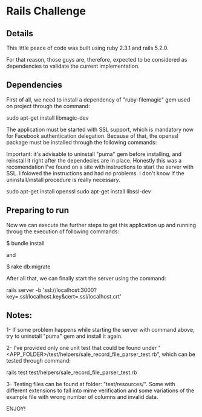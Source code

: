 # Rails Challenge

## Details

This little peace of code was built using ruby 2.3.1 and rails 5.2.0.

For that reason, those guys are, therefore, expected to be considered as dependencies to validate the current implementation.

## Dependencies

First of all, we need to install a dependency of "ruby-filemagic" gem used on project through the command:

sudo apt-get install libmagic-dev

The application must be started with SSL support, which is mandatory now for Facebook authentication delegation. Because of that, the openssl package must be installed through the following commands:

Important: it's advisable to uninstall "puma" gem before installing, and reinstall it right after the dependecies are in place. Honestly this was a recomendation I've found on a site with instructions to start the server with SSL. I folowed the instructions and had no problems. I don't know if the uninstall/install procedure is really necessary.

sudo apt-get install openssl
sudo apt-get install libssl-dev

## Preparing to run

Now we can execute the further steps to get this application up and running throug the execution of following commands:

$ bundle install

and

$ rake db:migrate

After all that, we can finally start the server using the command: 

rails server -b 'ssl://localhost:3000?key=.ssl/localhost.key&cert=.ssl/localhost.crt'

## Notes:

1- If some problem happens while starting the server with command above, try to uninstall "puma" gem and install it again.

2- I've provided only one unit test that could be found under "<APP_FOLDER>/test/helpers/sale_record_file_parser_test.rb", which can be tested through command:

rails test test/helpers/sale_record_file_parser_test.rb

3- Testing files can be found at folder: "test/resources/". Some with different extensions to fall into mime verification and some variations of the example file with wrong number of columns and invalid data.

ENJOY!


